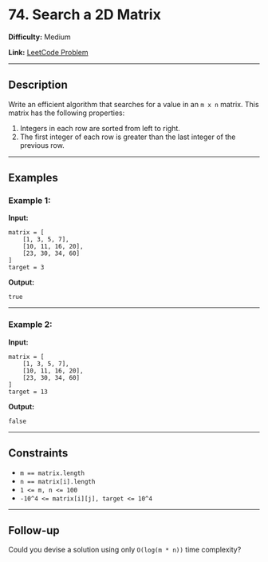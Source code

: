 # 74. Search a 2D Matrix

**Difficulty:** Medium

**Link:** [LeetCode Problem](https://leetcode.com/problems/search-a-2d-matrix/)

---

## Description

Write an efficient algorithm that searches for a value in an `m x n` matrix. This matrix has the following properties:

1. Integers in each row are sorted from left to right.
2. The first integer of each row is greater than the last integer of the previous row.

---

## Examples

### Example 1:

**Input:**

```plaintext
matrix = [
    [1, 3, 5, 7],
    [10, 11, 16, 20],
    [23, 30, 34, 60]
]
target = 3
```

**Output:**

```plaintext
true
```

---

### Example 2:

**Input:**

```plaintext
matrix = [
    [1, 3, 5, 7],
    [10, 11, 16, 20],
    [23, 30, 34, 60]
]
target = 13
```

**Output:**

```plaintext
false
```

---

## Constraints

- `m == matrix.length`
- `n == matrix[i].length`
- `1 <= m, n <= 100`
- `-10^4 <= matrix[i][j], target <= 10^4`

---

## Follow-up

Could you devise a solution using only `O(log(m * n))` time complexity?
